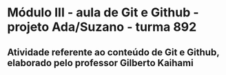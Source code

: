 # Módulo III - aula de Git e Github - projeto Ada/Suzano - turma 892
## Atividade referente ao conteúdo de Git e Github, elaborado pelo professor Gilberto Kaihami